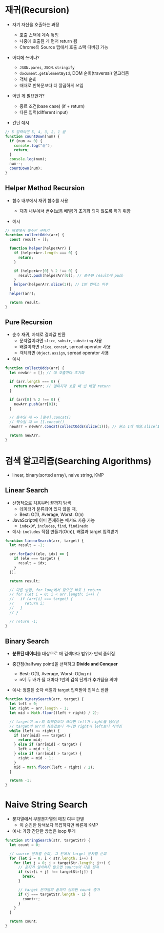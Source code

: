 # 재귀(Recursion)

- 자기 자신을 호출하는 과정
  - 호출 스택에 계속 쌓임
  - 나중에 호출된 게 먼저 return 됨
  - Chrome의 Source 탭에서 호출 스택 디버깅 가능
- 어디에 쓰이나?
  - `JSON.pares`, `JSON.stringify`
  - `document.getElementById`, DOM 순회(traversal) 알고리즘
  - 객체 순회
  - 때때로 반복문보다 더 깔끔하게 쓰임
- 어떤 게 필요한가?

  - 종료 조건(base case) (if + return)
  - 다른 입력(different input)

- 간단 예시

```js
// 5 입력되면 5, 4, 3, 2, 1 끝
function countDown(num) {
  if (num <= 0) {
    console.log("끝");
    return;
  }
  console.log(num);
  num--;
  countDown(num);
}
```

## Helper Method Recursion

- 함수 내부에서 재귀 함수를 사용

  - 재귀 내부에서 변수(보통 배열)가 초기화 되지 않도록 하기 위함

- 예시

```js
// 배열에서 홀수만 구하기
function collectOdds(arr) {
  const result = [];

  function helper(helperArr) {
    if (helperArr.length === 0) {
      return;
    }

    if (helperArr[0] % 2 !== 0) {
      result.push(helperArr[0]); // 홀수면 result에 push
    }
    helper(helperArr.slice(1)); // 1번 인덱스 이후
  }
  helper(arr);

  return result;
}
```

## Pure Recursion

- 순수 재귀, 자체로 결과값 반환
  - 문자열이라면 `slice`, `substr`, `substring` 사용
  - 배열이라면 `slice`, `concat`, spread operator 사용
  - 객체라면 `Object.assign`, spread operator 사용
- 예시

```js
function collectOdds(arr) {
  let newArr = []; // 매 호출마다 초기화

  if (arr.length === 0) {
    return newArr; // 맨마지막 호출 때 빈 배열 return
  }

  if (arr[0] % 2 !== 0) {
    newArr.push(arr[0]);
  }

  // 홀수일 때 => [홀수].concat()
  // 짝수일 때 => [].concat()
  newArr = newArr.concat(collectOdds(slice(1))); // 원소 1개 배열.slice(1)은 []

  return newArr;
}
```

# 검색 알고리즘(Searching Algorithms)

- linear, binary(sorted array), naive string, KMP

## Linear Search

- 선형적으로 처음부터 끝까지 탐색
  - 데이터가 분류되어 있지 않을 때,
  - Best: O(1), Average, Worst: O(n)
- JavaScript에 이미 존재하는 메서드 사용 가능
  - `indexOf`, `includes`, `find`, `findInedx`
- 예시: `includes` 직접 만들기(O(n)), 배열과 target 입력받기

```js
function linearSearch(arr, target) {
  let result = -1;

  arr.forEach((ele, idx) => {
    if (ele === target) {
      result = idx;
    }
  });

  return result;

  // 다른 방법, for loop에서 찾으면 바로 i return
  // for (let i = 0; i < arr.length; i++) {
  //   if (arr[i] === target) {
  //     return i;
  //   }
  // }

  // return -1;
}
```

## Binary Search

- **분류된 데이터**를 대상으로 매 검색마다 범위가 반씩 좁혀짐
- 중간점(halfway point)을 선택하고 **Divide and Conquer**

  - Best: O(1), Average, Worst: O(log n)
  - n이 두 배가 될 때마다 1번의 검색 단계가 추가됨을 의미!

- 예시: 정렬된 숫자 배열과 target 입력받아 인덱스 반환

```js
function binarySearch(arr, target) {
  let left = 0;
  let right = arr.length - 1;
  let mid = Math.floor((left + right) / 2);

  // target이 arr의 최댓값보다 크다면 left가 right를 넘어섬
  // target이 arr의 최솟값보다 작다면 right가 left보다 작아짐
  while (left <= right) {
    if (arr[mid] === target) {
      return mid;
    } else if (arr[mid] < target) {
      left = mid + 1;
    } else if (arr[mid] > target) {
      right = mid - 1;
    }
    mid = Math.floor((left + right) / 2);
  }

  return -1;
}
```

# Naive String Search

- 문자열에서 부분문자열의 매칭 여부 판별
  - 이 순진한 탐색보다 복잡하지만 빠른게 KMP
- 예시: 가장 간단한 방법은 loop 두개

```js
function stringSearch(str, targetStr) {
  let count = 0;

  // source 문자열 순회, 그 안에서 target 문자열 순회
  for (let i = 0; i < str.length; i++) {
    for (let j = 0; j < targetStr.length; j++) {
      // 문자가 일치하지 않으면 source의 다음 문자
      if (str[i + j] !== targetStr[j]) {
        break;
      }

      // target 문자열의 끝까지 갔으면 count 증가
      if (j === targetStr.length - 1) {
        count++;
      }
    }
  }

  return count;
}
```
